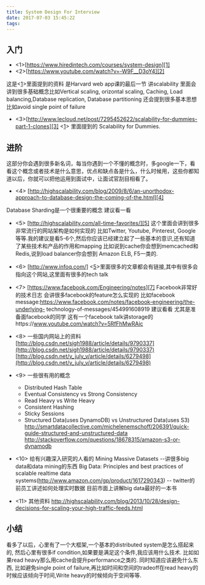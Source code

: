 ```yaml
---
title: System Design For Interview
date: 2017-07-03 15:45:22
tags:
---
```


## 入门

* <1>[https://www.hiredintech.com/courses/system-design][1]
* <2>[https://www.youtube.com/watch?v=-W9F__D3oY4][2]

这是<[1]>里面提到的资料 是Harvard web app课的最后一节 讲scalability 里面会讲到很多基础概念比如Vertical scaling, orizontal scaling, Caching, Load balancing,Database replication, Database partitioning 还会提到很多基本思想比如avoid single point of failure
<!-- more --> 
* <3>[http://www.lecloud.net/post/7295452622/scalability-for-dummies-part-1-clones][3]
<[1]> 里面提到的 Scalability for Dummies.

## 进阶 
这部分你会遇到很多新名词，每当你遇到一个不懂的概念时，多google一下，看看这个概念或者技术是什么意思，优点和缺点各是什么，什么时候用，这些你都知道以后，你就可以把他运用到面试中，让面试官刮目相看了。

* <4> [http://highscalability.com/blog/2009/8/6/an-unorthodox-approach-to-database-design-the-coming-of-the.html][4]

Database Sharding是一个很重要的概念 建议看一看

* <5> [http://highscalability.com/all-time-favorites/][5]
这个里面会讲到很多非常流行的网站架构是如何实现的 比如Twitter, Youtube, Pinterest, Google等等.我的建议是看5-6个,然后你应该已经建立起了一些基本的意识,还有知道了某些技术和产品的作用和mapping 比如说到cache你会想到memcached和Redis,说到load balancer你会想到 Amazon ELB, F5一类的.

* <6> [http://www.infoq.com/]
<[5]>里面很多的文章都会有链接,其中有很多会指向这个网站,这里面有很多的tech talk

* <7> [https://www.facebook.com/Engineering/notes][7]
Facebook非常好的技术日志 会讲很多facebook的feature怎么实现的 比如facebook 
message:https://www.facebook.com/notes/facebook-engineering/the-underlying-
technology-of-messages/454991608919 建议看看 尤其是准备面facebook的同学
这有一个facebook talk讲storage的https://www.youtube.com/watch?v=5RfFhMwRAic

* <8> 一些国内网站上的资料
[http://blog.csdn.net/sigh1988/article/details/9790337](http://blog.csdn.net/sigh1988/article/details/9790337)
[http://blog.csdn.net/v_july_v/article/details/6279498](http://blog.csdn.net/v_july_v/article/details/6279498)

* <9> 一些很有用的概念
    *  Distributed Hash Table
    * Eventual Consistency vs Strong Consistency
    * Read Heavy vs Write Heavy
    * Consistent Hashing
    * Sticky Sessions
    * Structured Data(uses DynamoDB) vs Unstructured Data(uses S3)
      http://smartdatacollective.com/michelenemschoff/206391/quick-guide-structured-and-unstructured-data http://stackoverflow.com/questions/18678315/amazon-s3-or-dynamodb

* <10> 给有兴趣深入研究的人看的
Mining Massive Datasets --讲很多big data和data mining的东西
Big Data: Principles and best practices of scalable realtime data systems(http://www.amazon.com/gp/product/1617290343) --
twitter的前员工讲述如何处理实时数据 目前市面上讲解big data最好的一本书

* <11> 其他资料
http://highscalability.com/blog/2013/10/28/design-decisions-for-scaling-your-high-traffic-feeds.html

## 小结
看多了以后，心里有了一个大框架,一个基本的distributed system是怎么搭起来的, 然后心里有很多if condition,如果要是满足这个条件,我应该用什么技术. 比如如果read heavy那么用cache会提升performance之类的. 同时知道应该避免什么东西, 比如避免single point of failure,再比如时间和空间的tradeoff在read heavy的时候应该倾向于时间,Write heavy的时候倾向于空间等等.

[1]: https://www.hiredintech.com/courses/system-design
[2]: https://www.youtube.com/watch?v=-W9F__D3oY4
[3]: http://www.lecloud.net/post/7295452622/scalability-for-dummies-part-1-clones
[4]: http://highscalability.com/blog/2009/8/6/an-unorthodox-approach-to-database-design-the-coming-of-the.html
[5]: http://highscalability.com/all-time-favorites/
[6]: http://www.infoq.com/
[7]: https://www.facebook.com/Engineering/notes